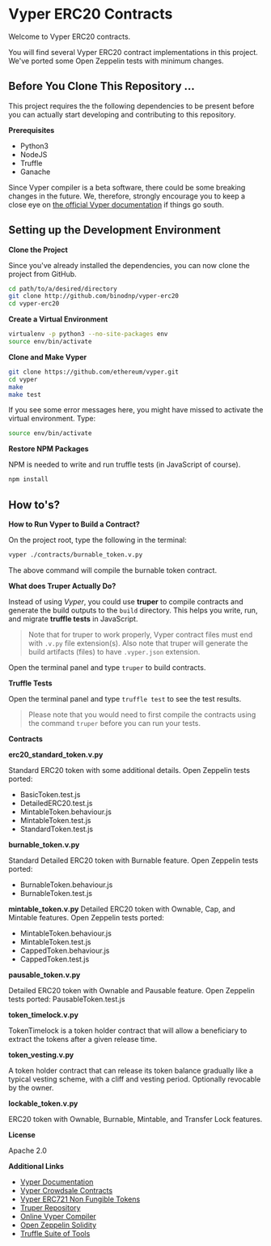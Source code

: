 
# Vyper ERC20 Contracts  

Welcome to Vyper ERC20 contracts. 

You will find several Vyper ERC20 contract implementations in this project. We've ported some Open Zeppelin tests with minimum changes.

## Before You Clone This Repository ...

This project requires the the following dependencies to be present before you can actually start developing and contributing to this repository.

**Prerequisites**

- Python3
- NodeJS
- Truffle
- Ganache

Since Vyper compiler is a beta software, there could be some breaking changes in the future. We, therefore, strongly encourage you to keep a close eye on [the official Vyper documentation](https://vyper.readthedocs.io/en/v0.1.0-beta.5/installing-vyper.html) if things go south.

## Setting up the Development Environment

**Clone the Project**

Since you've already installed the dependencies, you can now clone the project from GitHub.

```bash
cd path/to/a/desired/directory
git clone http://github.com/binodnp/vyper-erc20
cd vyper-erc20
```

**Create a Virtual Environment**
```bash
virtualenv -p python3 --no-site-packages env
source env/bin/activate
```


**Clone and Make Vyper**

```bash
git clone https://github.com/ethereum/vyper.git
cd vyper
make
make test
```  

If you see some error messages here, you might have missed to activate the virtual environment. Type:

```bash
source env/bin/activate
```



**Restore NPM Packages**

NPM is needed to write and run truffle tests (in JavaScript of course).
```bash
npm install
```

## How to's?

**How to Run Vyper to Build a Contract?**

On the project root, type the following in the terminal:

```bash
vyper ./contracts/burnable_token.v.py
```

The above command will compile the burnable token contract.

**What does Truper Actually Do?**

Instead of using *Vyper*, you could use **truper** to compile contracts and generate the build outputs to the `build` directory. This helps you write, run, and migrate **truffle tests** in JavaScript.

> Note that for truper to work properly, Vyper contract files must end with `.v.py` file extension(s). Also note that truper will generate the build artifacts (files) to have `.vyper.json` extension.

Open the terminal panel and type `truper` to build contracts.

**Truffle Tests**

Open the terminal panel and type `truffle test` to see the test results.

> Please note that you would need to first compile the contracts using the command `truper` before you can run your tests. 

**Contracts**



**erc20_standard_token.v.py**

Standard ERC20 token with some additional details. Open Zeppelin tests ported: 
- BasicToken.test.js
- DetailedERC20.test.js
- MintableToken.behaviour.js
- MintableToken.test.js
- StandardToken.test.js

**burnable_token.v.py**

Standard Detailed ERC20 token with Burnable feature. Open Zeppelin tests ported:

- BurnableToken.behaviour.js
- BurnableToken.test.js

**mintable_token.v.py**
Detailed ERC20 token with Ownable, Cap, and Mintable features. Open Zeppelin tests ported:

- MintableToken.behaviour.js
- MintableToken.test.js
- CappedToken.behaviour.js
- CappedToken.test.js


**pausable_token.v.py**

Detailed ERC20 token with Ownable and Pausable feature. Open Zeppelin tests ported: PausableToken.test.js


**token_timelock.v.py**

TokenTimelock is a token holder contract that will allow a beneficiary to extract the tokens after a given release time.


**token_vesting.v.py**

A token holder contract that can release its token balance gradually like a
typical vesting scheme, with a cliff and vesting period. Optionally revocable by the
owner.


**lockable_token.v.py**

ERC20 token with Ownable, Burnable, Mintable, and Transfer Lock features.



**License**

Apache 2.0

**Additional Links**

- [Vyper Documentation](https://vyper.readthedocs.io/en/v0.1.0-beta.5/installing-vyper.html)
- [Vyper Crowdsale Contracts](http://github.com/binodnp/vyper-crowdsale)
- [Vyper ERC721 Non Fungible Tokens](https://github.com/maurelian/erc721-vyper)
- [Truper Repository](https://github.com/maurelian/truper)
- [Online Vyper Compiler](http://vyper.online/)
- [Open Zeppelin Solidity](https://github.com/OpenZeppelin/openzeppelin-solidity)
- [Truffle Suite of Tools](https://truffleframework.com)
